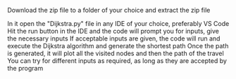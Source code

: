 Download the zip file to a folder of your choice and extract the zip file

In it open the "Dijkstra.py" file in any IDE of your choice, preferably VS Code
Hit the run button in the IDE and the code will prompt you for inputs, give the necessary inputs
If acceptable inputs are given, the code will run and execute the Dijkstra algorithm and generate the shortest path
Once the path is generated, it will plot all the visited nodes and then the path of the travel
You can try for different inputs as required, as long as they are accepted by the program
